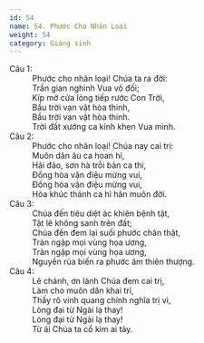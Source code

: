 ```yaml
---
id: 54
name: 54. Phước Cho Nhân Loại
weight: 54
category: Giáng sinh
---
```

<dl><dt>Câu 1:</dt><dd data-verse="1"> Phước cho nhân loại! Chúa ta ra đời: <br/>Trần gian nghinh Vua vô đối; <br/>Kíp mở cửa lòng tiếp rước Con Trời, <br/>Bầu trời vạn vật hòa thinh, <br/>Bầu trời vạn vật hòa thinh. <br/>Trời đất xướng ca kính khen Vua mình. </dd><dt>Câu 2:</dt><dd data-verse="2">Phước cho nhân loại! Chúa nay cai trị: <br/>Muôn dân âu ca hoan hỉ, <br/>Hải đảo, sơn hà trỗi bản ca thi, <br/>Đồng hòa vận điệu mừng vui, <br/>Đồng hòa vận điệu mừng vui, <br/>Hòa khúc thánh ca hỉ hân muôn đời. </dd><dt>Câu 3:</dt><dd data-verse="3">Chúa đến tiêu diệt ác khiên bệnh tật, <br/>Tật lê không sanh trên đất; <br/>Chúa đến đem lại suối phước chân thật, <br/>Tràn ngập mọi vùng họa ương, <br/>Tràn ngập mọi vùng họa ương, <br/>Nguyền rủa biến ra phước âm thiên thượng. </dd><dt>Câu 4:</dt><dd data-verse="4">Lẽ chánh, ơn lành Chúa đem cai trị, <br/>Làm cho muôn dân khai trí, <br/>Thấy rõ vinh quang chính nghĩa trị vì, <br/>Lòng đại từ Ngài lạ thay! <br/>Lòng đại từ Ngài lạ thay! <br/>Từ ái Chúa ta cổ kim ai tày. </dd></dl>
